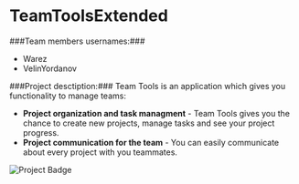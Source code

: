 # TeamToolsExtended
###Team members usernames:###
-   Warez
-   VelinYordanov


###Project desctiption:###
Team Tools is an application which gives you functionality to manage teams:

-  **Project organization and task managment** - Team Tools gives you the chance to create new projects, manage tasks and see your project progress.
-  **Project communication for the team** - You can easily communicate about every project with you teammates.
<img src="https://ci.appveyor.com/api/projects/status/hs2bhrrc3c6wiol0?svg=true" alt="Project Badge">
